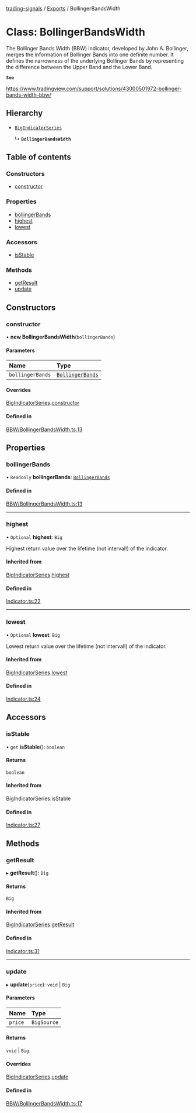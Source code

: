 [trading-signals](../README.md) / [Exports](../modules.md) / BollingerBandsWidth

# Class: BollingerBandsWidth

The Bollinger Bands Width (BBW) indicator, developed by John A. Bollinger, merges the information of Bollinger Bands into one definite number. It defines the narrowness of the underlying Bollinger Bands by representing the difference between the Upper Band and the Lower Band.

**`See`**

https://www.tradingview.com/support/solutions/43000501972-bollinger-bands-width-bbw/

## Hierarchy

- [`BigIndicatorSeries`](BigIndicatorSeries.md)

  ↳ **`BollingerBandsWidth`**

## Table of contents

### Constructors

- [constructor](BollingerBandsWidth.md#constructor)

### Properties

- [bollingerBands](BollingerBandsWidth.md#bollingerbands)
- [highest](BollingerBandsWidth.md#highest)
- [lowest](BollingerBandsWidth.md#lowest)

### Accessors

- [isStable](BollingerBandsWidth.md#isstable)

### Methods

- [getResult](BollingerBandsWidth.md#getresult)
- [update](BollingerBandsWidth.md#update)

## Constructors

### constructor

• **new BollingerBandsWidth**(`bollingerBands`)

#### Parameters

| Name             | Type                                  |
| :--------------- | :------------------------------------ |
| `bollingerBands` | [`BollingerBands`](BollingerBands.md) |

#### Overrides

[BigIndicatorSeries](BigIndicatorSeries.md).[constructor](BigIndicatorSeries.md#constructor)

#### Defined in

[BBW/BollingerBandsWidth.ts:13](https://github.com/bennycode/trading-signals/blob/53d8192/src/BBW/BollingerBandsWidth.ts#L13)

## Properties

### bollingerBands

• `Readonly` **bollingerBands**: [`BollingerBands`](BollingerBands.md)

#### Defined in

[BBW/BollingerBandsWidth.ts:13](https://github.com/bennycode/trading-signals/blob/53d8192/src/BBW/BollingerBandsWidth.ts#L13)

---

### highest

• `Optional` **highest**: `Big`

Highest return value over the lifetime (not interval!) of the indicator.

#### Inherited from

[BigIndicatorSeries](BigIndicatorSeries.md).[highest](BigIndicatorSeries.md#highest)

#### Defined in

[Indicator.ts:22](https://github.com/bennycode/trading-signals/blob/53d8192/src/Indicator.ts#L22)

---

### lowest

• `Optional` **lowest**: `Big`

Lowest return value over the lifetime (not interval!) of the indicator.

#### Inherited from

[BigIndicatorSeries](BigIndicatorSeries.md).[lowest](BigIndicatorSeries.md#lowest)

#### Defined in

[Indicator.ts:24](https://github.com/bennycode/trading-signals/blob/53d8192/src/Indicator.ts#L24)

## Accessors

### isStable

• `get` **isStable**(): `boolean`

#### Returns

`boolean`

#### Inherited from

BigIndicatorSeries.isStable

#### Defined in

[Indicator.ts:27](https://github.com/bennycode/trading-signals/blob/53d8192/src/Indicator.ts#L27)

## Methods

### getResult

▸ **getResult**(): `Big`

#### Returns

`Big`

#### Inherited from

[BigIndicatorSeries](BigIndicatorSeries.md).[getResult](BigIndicatorSeries.md#getresult)

#### Defined in

[Indicator.ts:31](https://github.com/bennycode/trading-signals/blob/53d8192/src/Indicator.ts#L31)

---

### update

▸ **update**(`price`): `void` \| `Big`

#### Parameters

| Name    | Type        |
| :------ | :---------- |
| `price` | `BigSource` |

#### Returns

`void` \| `Big`

#### Overrides

[BigIndicatorSeries](BigIndicatorSeries.md).[update](BigIndicatorSeries.md#update)

#### Defined in

[BBW/BollingerBandsWidth.ts:17](https://github.com/bennycode/trading-signals/blob/53d8192/src/BBW/BollingerBandsWidth.ts#L17)

